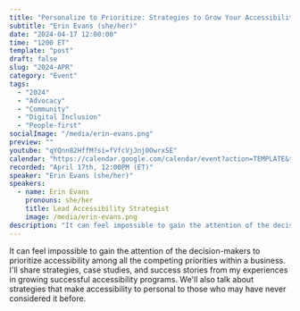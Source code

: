 ```yaml
---
title: "Personalize to Prioritize: Strategies to Grow Your Accessibility Program"
subtitle: "Erin Evans (she/her)"
date: "2024-04-17 12:00:00"
time: "1200 ET"
template: "post"
draft: false
slug: "2024-APR"
category: "Event"
tags:
  - "2024"
  - "Advocacy"
  - "Community"
  - "Digital Inclusion"
  - "People-first"
socialImage: "/media/erin-evans.png"
preview: ""
youtube: "qYQnn82HffM?si=fVfcVjJnj0OwrxSE"
calendar: "https://calendar.google.com/calendar/event?action=TEMPLATE&tmeid=N3F1bjJ2bDFmaGRubTI3NjF0NWpvYzJhbGQgdGVhbUBhMTF5dGFsa3MuY29t&tmsrc=team%40a11ytalks.com"
recorded: "April 17th, 12:00PM (ET)"
speaker: "Erin Evans (she/her)"
speakers:
  - name: Erin Evans
    pronouns: she/her
    title: Lead Accessibility Strategist
    image: /media/erin-evans.png
description: "It can feel impossible to gain the attention of the decision-makers to prioritize accessibility among all the competing priorities within a business. I'll share strategies, case studies, and success stories from my experiences in growing successful accessibility programs. We'll also talk about strategies that make accessibility to personal to those who may have never considered it before. "
---
```

It can feel impossible to gain the attention of the decision-makers to prioritize accessibility among all the competing priorities within a business. I'll share strategies, case studies, and success stories from my experiences in growing successful accessibility programs. We'll also talk about strategies that make accessibility to personal to those who may have never considered it before. 

